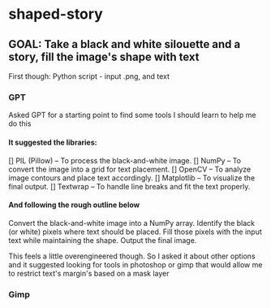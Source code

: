 # shaped-story
## GOAL: Take a black and white silouette and a story, fill the image's shape with text 
First though: Python script - input .png, and text

### GPT
Asked GPT for a starting point to find some tools I should learn to help me do this
#### It suggested the libraries:
[] PIL (Pillow) – To process the black-and-white image.
[] NumPy – To convert the image into a grid for text placement.
[] OpenCV – To analyze image contours and place text accordingly.
[] Matplotlib – To visualize the final output.
[] Textwrap – To handle line breaks and fit the text properly.
#### And following the rough outline below
Convert the black-and-white image into a NumPy array.
Identify the black (or white) pixels where text should be placed.
Fill those pixels with the input text while maintaining the shape.
Output the final image.

This feels a little overengineered though. So I asked it about other options and it suggested looking for tools in photoshop or gimp that would allow me to restrict text's margin's based on a mask layer
### Gimp
